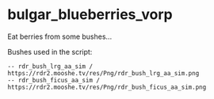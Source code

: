 # bulgar_blueberries_vorp

Eat berries from some bushes...

Bushes used in the script:
```
-- rdr_bush_lrg_aa_sim / https://rdr2.mooshe.tv/res/Png/rdr_bush_lrg_aa_sim.png
-- rdr_bush_ficus_aa_sim / https://rdr2.mooshe.tv/res/Png/rdr_bush_ficus_aa_sim.png
